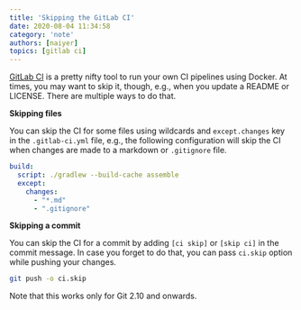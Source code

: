 ```yaml
---
title: 'Skipping the GitLab CI'
date: 2020-08-04 11:34:58
category: 'note'
authors: [naiyer]
topics: [gitlab ci]
---
```


[GitLab CI](https://gitlab.com/help/ci/yaml/README.md) is a pretty nifty tool to run your own CI pipelines using Docker. At times, you may want to skip it, though, e.g., when you update a README or LICENSE. There are multiple ways to do that.

**Skipping files**  

You can skip the CI for some files using wildcards and `except.changes` key in the `.gitlab-ci.yml` file, e.g., the following configuration will skip the CI when changes are made to a markdown or `.gitignore` file.

```yml
build:
  script: ./gradlew --build-cache assemble
  except:
    changes:
      - "*.md"
      - ".gitignore"
```

**Skipping a commit**  

You can skip the CI for a commit by adding `[ci skip]` or `[skip ci]` in the commit message. In case you forget to do that, you can pass `ci.skip` option while pushing your changes.

```sh
git push -o ci.skip
```

Note that this works only for Git 2.10 and onwards.
